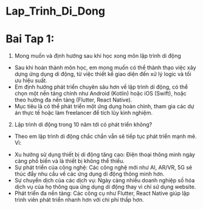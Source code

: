 # Lap_Trinh_Di_Dong
# Bai Tap 1:
1. Mong muốn và định hướng sau khi học xong môn lập trình di động
- Sau khi hoàn thành môn học, em mong muốn có thể thành thạo việc xây dựng ứng dụng di động, từ việc thiết kế giao diện đến xử lý logic và tối ưu hiệu suất.
- Em định hướng phát triển chuyên sâu hơn về lập trình di động, có thể chọn một nền tảng chính như Android (Kotlin) hoặc iOS (Swift), hoặc theo hướng đa nền tảng (Flutter, React Native).
- Mục tiêu là có thể phát triển một ứng dụng hoàn chỉnh, tham gia các dự án thực tế hoặc làm freelancer để tích lũy kinh nghiệm.
2. Lập trình di động trong 10 năm tới có phát triển không?
- Theo em lập trình di động chắc chắn vẫn sẽ tiếp tục phát triển mạnh mẽ. Vì: 
+ Xu hướng sử dụng thiết bị di động tăng cao: Điện thoại thông minh ngày càng phổ biến và là thiết bị không thể thiếu.
+ Sự phát triển của công nghệ: Các công nghệ mới như AI, AR/VR, 5G sẽ thúc đẩy nhu cầu về các ứng dụng di động thông minh hơn.
+ Sự chuyển dịch của các dịch vụ: Ngày càng nhiều doanh nghiệp số hóa dịch vụ của họ thông qua ứng dụng di động thay vì chỉ sử dụng website.
+ Phát triển đa nền tảng: Các công cụ như Flutter, React Native giúp lập trình viên phát triển nhanh hơn với chi phí thấp hơn.

